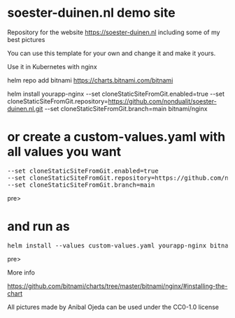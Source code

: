 # soester-duinen.nl demo site
Repository for the website https://soester-duinen.nl including some of my best pictures

You can use this  template for your own and change it and make it yours.

Use it in Kubernetes with nginx

helm repo add bitnami https://charts.bitnami.com/bitnami

helm install  yourapp-nginx --set cloneStaticSiteFromGit.enabled=true --set cloneStaticSiteFromGit.repository=https://github.com/nondualit/soester-duinen.nl.git --set cloneStaticSiteFromGit.branch=main bitnami/nginx

# or create a custom-values.yaml with all values you want
<pre>
--set cloneStaticSiteFromGit.enabled=true 
--set cloneStaticSiteFromGit.repository=https://github.com/nondualit/soester-duinen.nl.git 
--set cloneStaticSiteFromGit.branch=main
</pre>pre>

# and run as
<pre>
helm install --values custom-values.yaml yourapp-nginx bitnami/nginx
</pre>pre>

More info

https://github.com/bitnami/charts/tree/master/bitnami/nginx/#installing-the-chart

All pictures made by Anibal Ojeda can be used under the CC0-1.0 license
